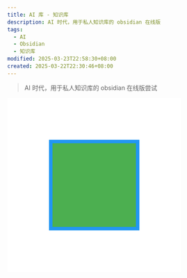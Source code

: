 ```yaml
---
title: AI 库 - 知识库
description: AI 时代，用于私人知识库的 obsidian 在线版
tags:
  - AI
  - Obsidian
  - 知识库
modified: 2025-03-23T22:58:30+08:00
created: 2025-03-22T22:30:46+08:00
---
```



> AI 时代，用于私人知识库的 obsidian 在线版尝试
  

![动态SVG演示](./assets/demo.svg)

  

